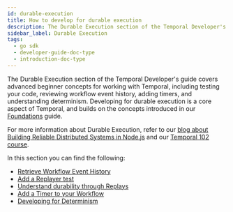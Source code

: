 ```yaml
---
id: durable-execution
title: How to develop for durable execution
description: The Durable Execution section of the Temporal Developer's guide covers advanced beginner concepts for working with Temporal, including testing your code, reviewing workflow event history, adding timers, and understanding determinism. Developing for durable execution is a core aspect of Temporal.
sidebar_label: Durable Execution
tags:
  - go sdk
  - developer-guide-doc-type
  - introduction-doc-type
---
```


The Durable Execution section of the Temporal Developer's guide covers advanced beginner concepts for working with Temporal, including testing your code, reviewing workflow event history, adding timers, and understanding determinism. Developing for durable execution is a core aspect of Temporal, and builds on the concepts introduced in our [Foundations](https://docs.temporal.io/dev-guide/go/foundations) guide.

For more information about Durable Execution, refer to our [blog about Building Reliable Distributed Systems in Node.js](https://temporal.io/blog/building-reliable-distributed-systems-in-node) and our [Temporal 102 course](https://learn.temporal.io/courses/temporal_102/).

In this section you can find the following:

- [Retrieve Workflow Event History](/go/retrieve-event-history)
- [Add a Replayer test](/go/add-a-replayer-test)
- [Understand durability through Replays](/go/durability-through-replays)
- [Add a Timer to your Workflow](/go/add-a-timer-to-workflow)
- [Developing for Determinism](/go/developing-for-determinism)